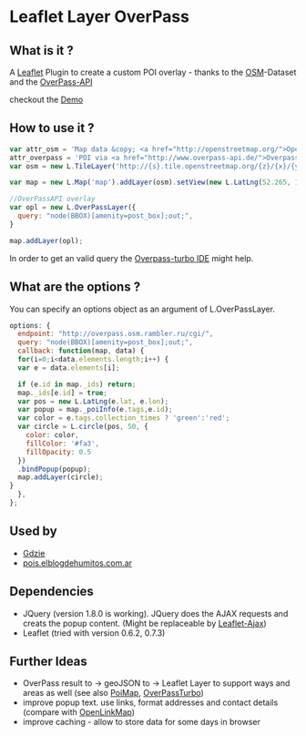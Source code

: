 Leaflet Layer OverPass
=============================

## What is it ?
A [Leaflet](http://leafletjs.com/) Plugin to create a custom POI overlay - thanks to the [OSM](http://www.openstreetmap.org/)-Dataset and the [OverPass-API](http://overpass-api.de/)

checkout the [Demo](http://kartenkarsten.github.io/leaflet-layer-overpass/demo/)

## How to use it ?
```javascript
var attr_osm = 'Map data &copy; <a href="http://openstreetmap.org/">OpenStreetMap</a> contributors',
attr_overpass = 'POI via <a href="http://www.overpass-api.de/">Overpass API</a>';
var osm = new L.TileLayer('http://{s}.tile.openstreetmap.org/{z}/{x}/{y}.png', {opacity: 0.7, attribution: [attr_osm, attr_overpass].join(', ')});

var map = new L.Map('map').addLayer(osm).setView(new L.LatLng(52.265, 10.524), 14);

//OverPassAPI overlay
var opl = new L.OverPassLayer({
  query: "node(BBOX)[amenity=post_box];out;",
}

map.addLayer(opl);
```
In order to get an valid query the [Overpass-turbo IDE](http://overpass-turbo.eu/) might help.

## What are the options ?
You can specify an options object as an argument of L.OverPassLayer.
```javascript
options: {
  endpoint: "http://overpass.osm.rambler.ru/cgi/",
  query: "node(BBOX)[amenity=post_box];out;",
  callback: function(map, data) {
  for(i=0;i<data.elements.length;i++) {
  var e = data.elements[i];

  if (e.id in map._ids) return;
  map._ids[e.id] = true;
  var pos = new L.LatLng(e.lat, e.lon);
  var popup = map._poiInfo(e.tags,e.id);
  var color = e.tags.collection_times ? 'green':'red';
  var circle = L.circle(pos, 50, {
    color: color,
    fillColor: '#fa3',
    fillOpacity: 0.5
  })
  .bindPopup(popup);
  map.addLayer(circle);
}
  },
};
```

## Used by
- [Gdzie](http://gdzie.bl.ee/#!7/51.495/20.995/)
- [pois.elblogdehumitos.com.ar](http://pois.elblogdehumitos.com.ar/)

## Dependencies
- JQuery (version 1.8.0 is working). JQuery does the AJAX requests and creats the popup content. (Might be replaceable by [Leaflet-Ajax](https://github.com/calvinmetcalf/leaflet-ajax))
- Leaflet (tried with version 0.6.2, 0.7.3)


## Further Ideas
- OverPass result to -> geoJSON to -> Leaflet Layer to support ways and areas as well (see also [PoiMap](https://github.com/simon04/POImap/blob/master/railway.html), [OverPassTurbo](https://github.com/tyrasd/overpass-ide/blob/gh-pages/js/overpass.js))
- improve popup text. use links, format addresses and contact details (compare with [OpenLinkMap](http://www.openlinkmap.org/))
- improve caching - allow to store data for some days in browser

